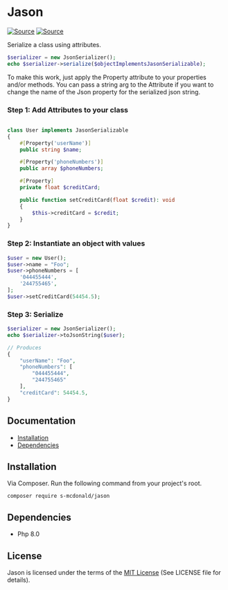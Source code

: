 # Jason
[![Source](https://img.shields.io/badge/source-S_McDonald-blue.svg)](https://github.com/s-mcdonald/Jason)
[![Source](https://img.shields.io/badge/license-MIT-gold.svg)](https://github.com/s-mcdonald/Jason)

Serialize a class using attributes.
```php
$serializer = new JsonSerializer();
echo $serializer->serialize($objectImplementsJasonSerializable);
```

To make this work, just apply the Property attribute to your properties and/or methods.
You can pass a string arg to the Attribute if you want to change the name of the Json property for the
serialized json string.


### Step 1: Add Attributes to your class
```php

class User implements JasonSerializable
{
    #[Property('userName')]
    public string $name;

    #[Property('phoneNumbers')]
    public array $phoneNumbers;

    #[Property]
    private float $creditCard;

    public function setCreditCard(float $credit): void
    {
        $this->creditCard = $credit;
    }
}
```

### Step 2: Instantiate an object with values
```php
$user = new User();
$user->name = "Foo";
$user->phoneNumbers = [
    '044455444',
    '244755465',
];
$user->setCreditCard(54454.5);
```

### Step 3: Serialize
```php
$serializer = new JsonSerializer();
echo $serializer->toJsonString($user);

// Produces
{
    "userName": "Foo",
    "phoneNumbers": [
        "044455444",
        "244755465"
    ],
    "creditCard": 54454.5,
}
```

## Documentation

* [Installation](#installation)
* [Dependencies](#dependencies)


<a name="installation"></a>
## Installation

Via Composer. Run the following command from your project's root.

```
composer require s-mcdonald/jason
```

<a name="dependencies"></a>
## Dependencies

*  Php 8.0

## License

Jason is licensed under the terms of the [MIT License](http://opensource.org/licenses/MIT)
(See LICENSE file for details).
